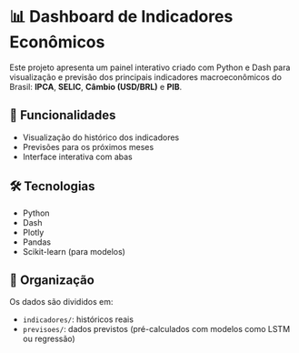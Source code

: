 # 📊 Dashboard de Indicadores Econômicos

Este projeto apresenta um painel interativo criado com Python e Dash para visualização e previsão dos principais indicadores macroeconômicos do Brasil: **IPCA**, **SELIC**, **Câmbio (USD/BRL)** e **PIB**.

## 🚀 Funcionalidades

- Visualização do histórico dos indicadores
- Previsões para os próximos meses
- Interface interativa com abas

## 🛠 Tecnologias

- Python
- Dash
- Plotly
- Pandas
- Scikit-learn (para modelos)

## 📁 Organização

Os dados são divididos em:
- `indicadores/`: históricos reais
- `previsoes/`: dados previstos (pré-calculados com modelos como LSTM ou regressão)
